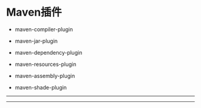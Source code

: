 # Maven插件

- maven-compiler-plugin
- maven-jar-plugin

- maven-dependency-plugin
- maven-resources-plugin

- maven-assembly-plugin
- maven-shade-plugin


---


---